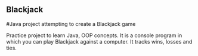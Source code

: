 ## Blackjack
#Java project attempting to create a Blackjack game

Practice project to learn Java, OOP concepts.
It is a console program in which you can play Blackjack against a computer. 
It tracks wins, losses and ties. 

